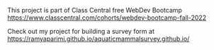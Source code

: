 This project is part of Class Central free WebDev Bootcamp https://www.classcentral.com/cohorts/webdev-bootcamp-fall-2022

Check out my project for building a survey form at https://ramyaparimi.github.io/aquaticmammalsurvey.github.io/
